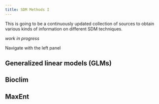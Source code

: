 ```yaml
---
title: SDM Methods I
---
```


This is going to be a continuously updated collection of sources to obtain various kinds of information on different SDM techniques.

<!--more-->


_work in progress_

Navigate with the left panel

## Generalized linear models (GLMs)

## Bioclim

## MaxEnt



